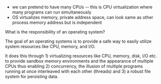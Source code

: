 - we can pretend to have many CPUs -- this is CPU virtualization where many programs can run simultaneously
- OS virtualizes memory, private address space, can look same as other process memory address but is independent 

What is the responsibility of an operating system?

The goal of an operating systems is to provide a safe way to easily utilize system resources like CPU, memory, and I/O.

It does this through 1) virtualizing resources like CPU, memory, disk, I/O etc. to provide sandbox memory environments and the appearance of multiple CPUs thus enabling 2) concurrency, the illusion of multiple programs running at once interleaved with each other (threads) and 3) a robust file system for persisting data. 
